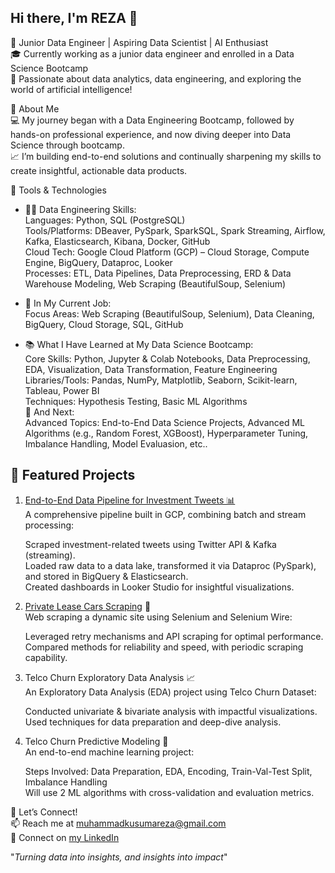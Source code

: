 Hi there, I'm REZA 👋
---
🚀 Junior Data Engineer | Aspiring Data Scientist | AI Enthusiast  
🎓 Currently working as a junior data engineer and enrolled in a Data Science Bootcamp  
🔧 Passionate about data analytics, data engineering, and exploring the world of artificial intelligence!  

🌟 About Me  
💻 My journey began with a Data Engineering Bootcamp, followed by hands-on professional experience, and now diving deeper into Data Science through bootcamp.  
📈 I’m building end-to-end solutions and continually sharpening my skills to create insightful, actionable data products.  

🔧 Tools & Technologies  
- 👷‍♂️ Data Engineering Skills:  
  Languages: Python, SQL (PostgreSQL)  
  Tools/Platforms: DBeaver, PySpark, SparkSQL, Spark Streaming, Airflow, Kafka, Elasticsearch, Kibana, Docker, GitHub  
  Cloud Tech: Google Cloud Platform (GCP) – Cloud Storage, Compute Engine, BigQuery, Dataproc, Looker  
  Processes: ETL, Data Pipelines, Data Preprocessing, ERD & Data Warehouse Modeling, Web Scraping (BeautifulSoup, Selenium)  

- 💼 In My Current Job:  
  Focus Areas: Web Scraping (BeautifulSoup, Selenium), Data Cleaning, BigQuery, Cloud Storage, SQL, GitHub  
- 📚 What I Have Learned at My Data Science Bootcamp:  
  Core Skills: Python, Jupyter & Colab Notebooks, Data Preprocessing, EDA, Visualization, Data Transformation, Feature Engineering  
  Libraries/Tools: Pandas, NumPy, Matplotlib, Seaborn, Scikit-learn, Tableau, Power BI  
  Techniques: Hypothesis Testing, Basic ML Algorithms  
  🔮 And Next:  
  Advanced Topics: End-to-End Data Science Projects, Advanced ML Algorithms (e.g., Random Forest, XGBoost), Hyperparameter Tuning, Imbalance Handling, Model Evaluasion, etc..  

## 📂 **Featured Projects**
1. [End-to-End Data Pipeline for Investment Tweets 📊](https://github.com/rezakusuma40/SBD_Cilsy_Final_Project)  
   A comprehensive pipeline built in GCP, combining batch and stream processing:

   Scraped investment-related tweets using Twitter API & Kafka (streaming).  
   Loaded raw data to a data lake, transformed it via Dataproc (PySpark), and stored in BigQuery & Elasticsearch.  
   Created dashboards in Looker Studio for insightful visualizations.  

2. [Private Lease Cars Scraping](https://github.com/rezakusuma40/Private_Lease_Cars_Scraping) 🚗  
   Web scraping a dynamic site using Selenium and Selenium Wire:

   Leveraged retry mechanisms and API scraping for optimal performance.  
   Compared methods for reliability and speed, with periodic scraping capability.  

3. Telco Churn Exploratory Data Analysis 📈  
   An Exploratory Data Analysis (EDA) project using Telco Churn Dataset:

   Conducted univariate & bivariate analysis with impactful visualizations.  
   Used techniques for data preparation and deep-dive analysis.  

4. Telco Churn Predictive Modeling 🤖  
   An end-to-end machine learning project:

   Steps Involved: Data Preparation, EDA, Encoding, Train-Val-Test Split, Imbalance Handling  
   Will use 2 ML algorithms with cross-validation and evaluation metrics.  

🌈 Let’s Connect!  
📫 Reach me at [muhammadkusumareza@gmail.com](muhammadkusumareza@gmail.com)  
💼 Connect on [my LinkedIn](https://www.linkedin.com/in/muhammadrezaadikusuma/)  

"*Turning data into insights, and insights into impact*"
